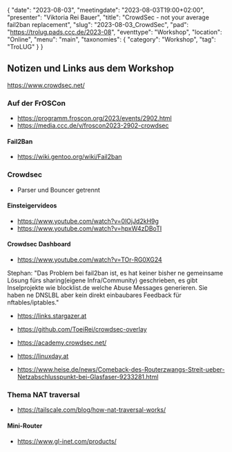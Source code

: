 {
   "date": "2023-08-03",
   "meetingdate": "2023-08-03T19:00+02:00",
   "presenter": "Viktoria Rei Bauer",
   "title": "CrowdSec - not your average fail2ban replacement",
   "slug": "2023-08-03_CrowdSec",
   "pad": "https://trolug.pads.ccc.de/2023-08",
   "eventtype": "Workshop",
   "location": "Online",
   "menu": "main",
   "taxonomies": {
        "category": "Workshop",
        "tag": "TroLUG"
    }
}

## Notizen und Links aus dem Workshop

https://www.crowdsec.net/

### Auf der FrOSCon 
- https://programm.froscon.org/2023/events/2902.html
- https://media.ccc.de/v/froscon2023-2902-crowdsec


#### Fail2Ban 
- https://wiki.gentoo.org/wiki/Fail2ban

### Crowdsec
- Parser und Bouncer getrennt


#### Einsteigervideos
- https://www.youtube.com/watch?v=0lOjJd2kH9g
- https://www.youtube.com/watch?v=hpxW4zDBoTI

#### Crowdsec Dashboard
- https://www.youtube.com/watch?v=TOr-RG0XG24

Stephan: "Das  Problem bei fail2ban ist, es hat keiner bisher ne gemeinsame Lösung  fürs sharing(eigene Infra/Community) geschrieben, es gibt Inselprojekte  wie blocklist.de welche Abuse Messages generieren. Sie haben ne DNSLBL  aber kein direkt einbaubares Feedback für nftables/iptables."

- https://links.stargazer.at
- https://github.com/ToeiRei/crowdsec-overlay
- https://academy.crowdsec.net/
- https://linuxday.at


- https://www.heise.de/news/Comeback-des-Routerzwangs-Streit-ueber-Netzabschlusspunkt-bei-Glasfaser-9233281.html


### Thema NAT traversal
- https://tailscale.com/blog/how-nat-traversal-works/

#### Mini-Router
- https://www.gl-inet.com/products/
